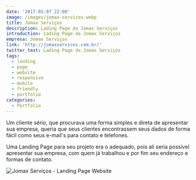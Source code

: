 ```yaml
---
date: '2017-01-07 22:00'
image: /images/jomax-servicos.webp
title: Jomax Serviços
description: Lading Page da Jomax Serviços
introduction: Lading Page da Jomax Serviços
empresa: Jomax Serviços
link: 'http://jomaxservicos.com.br/'
twitter_text: Lading Page da Jomax Serviços
tags:
  - landing
  - page
  - website
  - responsive
  - mobile
  - friendly
  - portfolio
categories:
  - Portfolio
---
```

Um cliente sério, que procurava uma forma simples e direta de apresentar sua empresa, queria que seus clientes encontrassem seus dados de forma fácil como seus e-mail's para contato e telefones.

Uma Landing Page para seu projeto era o adequado, pois ali seria possível apresentar sua empresa, com quem já trabalhou e por fim seu endereço e formas de contato.



![Jomax Serviços - Landing Page Website](/images/screencapture-jomaxservicos-br-2020-01-15-11_56_26.png "Jomax Serviços - Landing Page Website")
